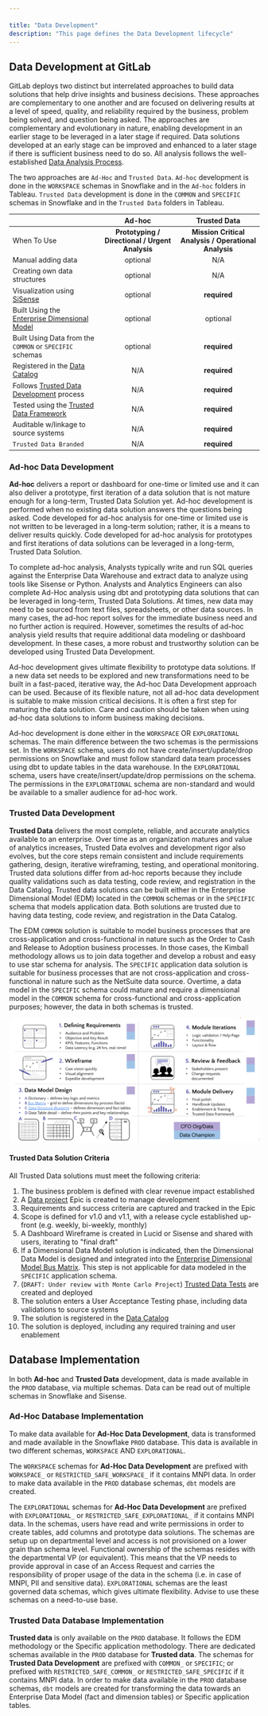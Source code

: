 ```yaml
---

title: "Data Development"
description: "This page defines the Data Development lifecycle"
---
```









## Data Development at GitLab

GitLab deploys two distinct but interrelated approaches to build data solutions that help drive insights and business decisions. These approaches are complementary to one another and are focused on delivering results at a level of speed, quality, and reliability required by the business, problem being solved, and question being asked. The approaches are complementary and evolutionary in nature, enabling development in an earlier stage to be leveraged in a later stage if required. Data solutions developed at an early stage can be improved and enhanced to a later stage if there is sufficient business need to do so. All analysis follows the well-established [Data Analysis Process](/handbook/business-technology/data-team/organization/analytics/#data-analysis-process).

The two approaches are `Ad-Hoc` and `Trusted Data`. `Ad-hoc` development is done in the `WORKSPACE` schemas in Snowflake and in the `Ad-hoc` folders in Tableau. `Trusted Data` development is done in the `COMMON` and `SPECIFIC` schemas in Snowflake and in the `Trusted Data` folders in Tableau.

|             |  Ad-hoc |  Trusted Data |
| :--         |     :-: |           :-: |
| When To Use | **Prototyping / Directional / Urgent Analysis** | **Mission Critical Analysis / Operational Analysis**  |
| Manual adding data | optional | N/A |
| Creating own data structures | optional |  N/A |
| Visualization using [SiSense](/handbook/business-technology/data-team/platform/sisensecdt) | optional | **required** |
| Built Using the [Enterprise Dimensional Model](/handbook/business-technology/data-team/platform/edw) | optional | optional |
| Built Using Data from the `COMMON` or `SPECIFIC` schemas | optional | **required** |
| Registered in the [Data Catalog](/handbook/business-technology/data-team/data-catalog/) | N/A | **required** |
| Follows [Trusted Data Development](/handbook/business-technology/data-team/data-development/#trusted-data-development) process | N/A | **required** |
| Tested using the [Trusted Data Framework](/handbook/business-technology/data-team/platform/#tdf) | N/A | **required** |
| Auditable w/linkage to source systems | N/A | **required** |
| `Trusted Data Branded` |  N/A | **required** |

### Ad-hoc Data Development

**Ad-hoc** delivers a report or dashboard for one-time or limited use and it can also deliver a prototype, first iteration of a data solution that is not mature enough for a long-term, Trusted Data Solution yet. Ad-hoc development is performed when no existing data solution answers the questions being asked. Code developed for ad-hoc analysis for one-time or limited use is not written to be leveraged in a long-term solution; rather, it is a means to deliver results quickly. Code developed for ad-hoc analysis for prototypes and first iterations of data solutions can be leveraged in a long-term, Trusted Data Solution.

To complete ad-hoc analysis, Analysts typically write and run SQL queries against the Enterprise Data Warehouse and extract data to analyze using tools like Sisense or Python. Analysts and Analytics Engineers can also complete Ad-Hoc analysis using dbt and prototyping data solutions that can be leveraged in long-term, Trusted Data Solutions. At times, new data may need to be sourced from text files, spreadsheets, or other data sources. In many cases, the ad-hoc report solves for the immediate business need and no further action is required. However, sometimes the results of ad-hoc analysis yield results that require additional data modeling or dashboard development. In these cases, a more robust and trustworthy solution can be developed using Trusted Data Development.

Ad-hoc development gives ultimate flexibility to prototype data solutions. If a new data set needs to be explored and new transformations need to be built in a fast-paced, iterative way, the Ad-hoc Data Development approach can be used. Because of its flexible nature, not all ad-hoc data development is suitable to make mission critical decisions. It is often a first step for maturing the data solution. Care and caution should be taken when using ad-hoc data solutions to inform business making decisions.

Ad-hoc development is done either in the `WORKSPACE` OR `EXPLORATIONAL` schemas. The main difference between the two schemas is the permissions set. In the `WORKSPACE` schema, users do not have create/insert/update/drop permissions on Snowflake and must follow standard data team processes using dbt to update tables in the data warehouse. In the `EXPLORATIONAL` schema, users have create/insert/update/drop permissions on the schema. The permissions in the `EXPLORATIONAL` schema are non-standard and would be available to a smaller audience for ad-hoc work.

### Trusted Data Development

**Trusted Data** delivers the most complete, reliable, and accurate analytics available to an enterprise. Over time as an organization matures and value of analytics increases, Trusted Data evolves and development rigor also evolves, but the core steps remain consistent and include requirements gathering, design, iterative wireframing, testing, and operational monitoring. Trusted data solutions differ from ad-hoc reports because they include quality validations such as data testing, code review, and registration in the Data Catalog. Trusted data solutions can be built either in the Enterprise Dimensional Model (EDM) located in the `COMMON` schemas or in the `SPECIFIC` schema that models application data. Both solutions are trusted due to having data testing, code review, and registration in the Data Catalog.

The EDM `COMMON` solution is suitable to model business processes that are cross-application and cross-functional in nature such as the Order to Cash and Release to Adoption business processes. In those cases, the Kimball methodology allows us to join data together and develop a robust and easy to use star schema for analysis. The `SPECIFIC` application data solution is suitable for business processes that are not cross-application and cross-functional in nature such as the NetSuite data source. Overtime, a data model in the `SPECIFIC` schema could mature and require a dimensional model in the `COMMON` schema for cross-functional and cross-application purposes; however, the data in both schemas is trusted.

![data team development_process](data_team_development_process.png)

#### Trusted Data Solution Criteria

All Trusted Data solutions must meet the following criteria:

1. The business problem is defined with clear revenue impact established
1. A [Data project](https://gitlab.com/gitlab-data/analytics/-/issues) Epic is created to manage development
1. Requirements and success criteria are captured and tracked in the Epic
1. Scope is defined for v1.0 and v1.1, with a release cycle established up-front (e.g. weekly, bi-weekly, monthly)
1. A Dashboard Wireframe is created in Lucid or Sisense and shared with users, iterating to "final draft"
1. If a Dimensional Data Model solution is indicated, then the Dimensional Data Model is designed and integrated into the [Enterprise Dimensional Model Bus Matrix](https://docs.google.com/spreadsheets/d/1j3lHKR29AT1dH_jWeqEwjeO81RAXUfXauIfbZbX_2ME/edit#gid=742713121). This step is not applicable for data modeled in the `SPECIFIC` application schema.
1. (`DRAFT: Under review with Monte Carlo Project`) [Trusted Data Tests](/handbook/business-technology/data-team/platform/dbt-guide/#trusted-data-framework) are created and deployed
1. The solution enters a User Acceptance Testing phase, including data validations to source systems
1. The solution is registered in the [Data Catalog](/handbook/business-technology/data-team/data-catalog/)
1. The solution is deployed, including any required training and user enablement

## Database Implementation

In both **Ad-hoc** and **Trusted Data** development, data is made available in the `PROD` database, via multiple schemas. Data can be read out of multiple schemas in Snowflake and Sisense.

### Ad-Hoc Database Implementation

To make data available for **Ad-Hoc Data Development**, data is transformed and made available in the Snowflake `PROD` database. This data is available in two different schemas, `WORKSPACE` AND `EXPLORATIONAL`.  

The `WORKSPACE` schemas for **Ad-Hoc Data Development** are prefixed with `WORKSPACE_` or `RESTRICTED_SAFE_WORKSPACE_` if it contains MNPI data. In order to make data available in the `PROD` database schemas, `dbt` models are created.

The `EXPLORATIONAL` schemas for **Ad-Hoc Data Development** are prefixed with `EXPLORATIONAL_` or `RESTRICTED_SAFE_EXPLORATIONAL_` if it contains MNPI data. In the schemas, users have read and write permissions in order to create tables, add columns and prototype data solutions. The schemas are setup up on departmental level and access is not provisioned on a lower grain than schema level. Functional ownership of the schemas resides with the departmental VP (or equivalent). This means that the VP needs to provide approval in case of an Access Request and carries the responsibility of proper usage of the data in the schema (i.e. in case of MNPI, PII and sensitive data). `EXPLORATIONAL` schemas are the least governed data schemas, which gives ultimate flexibility. Advise to use these schemas on a need-to-use base.

### Trusted Data Database Implementation

**Trusted data** is only available on the `PROD` database. It follows the EDM methodology or the Specific application methodology. There are dedicated schemas available in the `PROD` database for **Trusted data**. The schemas for **Trusted Data Development** are prefixed with `COMMON_` or `SPECIFIC`; or prefixed with `RESTRICTED_SAFE_COMMON_` or `RESTRICTED_SAFE_SPECIFIC` if it contains MNPI data. In order to make data available in the `PROD` database schemas, `dbt` models are created for transforming the data towards an Enterprise Data Model (fact and dimension tables) or Specific application tables.
